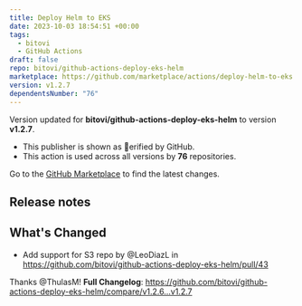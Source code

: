 ```yaml
---
title: Deploy Helm to EKS
date: 2023-10-03 18:54:51 +00:00
tags:
  - bitovi
  - GitHub Actions
draft: false
repo: bitovi/github-actions-deploy-eks-helm
marketplace: https://github.com/marketplace/actions/deploy-helm-to-eks
version: v1.2.7
dependentsNumber: "76"
---
```



Version updated for **bitovi/github-actions-deploy-eks-helm** to version **v1.2.7**.
- This publisher is shown as erified by GitHub.
- This action is used across all versions by **76** repositories.

Go to the [GitHub Marketplace](https://github.com/marketplace/actions/deploy-helm-to-eks) to find the latest changes.

## Release notes

## What's Changed
* Add support for S3 repo by @LeoDiazL in https://github.com/bitovi/github-actions-deploy-eks-helm/pull/43

Thanks @ThulasM!
**Full Changelog**: https://github.com/bitovi/github-actions-deploy-eks-helm/compare/v1.2.6...v1.2.7
